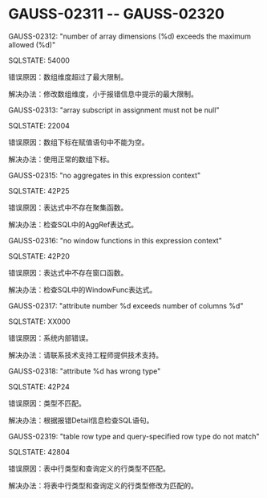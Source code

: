 # GAUSS-02311 -- GAUSS-02320

GAUSS-02312: "number of array dimensions \(%d\) exceeds the maximum allowed \(%d\)"

SQLSTATE: 54000

错误原因：数组维度超过了最大限制。

解决办法：修改数组维度，小于报错信息中提示的最大限制。

GAUSS-02313: "array subscript in assignment must not be null"

SQLSTATE: 22004

错误原因：数组下标在赋值语句中不能为空。

解决办法：使用正常的数组下标。

GAUSS-02315: "no aggregates in this expression context"

SQLSTATE: 42P25

错误原因：表达式中不存在聚集函数。

解决办法：检查SQL中的AggRef表达式。

GAUSS-02316: "no window functions in this expression context"

SQLSTATE: 42P20

错误原因：表达式中不存在窗口函数。

解决办法：检查SQL中的WindowFunc表达式。

GAUSS-02317: "attribute number %d exceeds number of columns %d"

SQLSTATE: XX000

错误原因：系统内部错误。

解决办法：请联系技术支持工程师提供技术支持。

GAUSS-02318: "attribute %d has wrong type"

SQLSTATE: 42P24

错误原因：类型不匹配。

解决办法：根据报错Detail信息检查SQL语句。

GAUSS-02319: "table row type and query-specified row type do not match"

SQLSTATE: 42804

错误原因：表中行类型和查询定义的行类型不匹配。

解决办法：将表中行类型和查询定义的行类型修改为匹配的。


